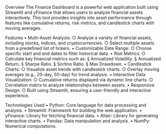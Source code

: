 Overview
The Finance Dashboard is a powerful web application built using Streamlit and yFinance that allows users to analyze financial assets interactively. This tool provides insights into asset performance through features like cumulative returns, risk metrics, and candlestick charts with moving averages.

Features
	• Multi-Asset Analysis:
		○ Analyze a variety of financial assets, including stocks, indices, and cryptocurrencies.
		○ Select multiple assets from a predefined list of tickers.
	• Customizable Date Range:
		○ Choose specific start and end dates to filter historical data.
	• Risk Metrics:
		○ Calculate key financial metrics such as:
			§ Annualized Volatility.
			§ Annualized Return.
			§ Sharpe Ratio.
			§ Sortino Ratio.
			§ Max Drawdown.
	• Candlestick Charts:
		○ Visualize asset trends with candlestick charts.
		○ Overlay moving averages (e.g., 20-day, 50-day) for trend analysis.
	• Interactive Data Visualization:
		○ Cumulative returns displayed via dynamic line charts.
		○ Correlation matrix to analyze relationships between assets.
	• Responsive Design:
		○ Built using Streamlit, ensuring a user-friendly and interactive experience.

Technologies Used
	• Python: Core language for data processing and analysis.
	• Streamlit: Framework for building the web application.
	• yFinance: Library for fetching financial data.
	• Altair: Library for generating interactive charts.
	• Pandas: Data manipulation and analysis.
	• NumPy: Numerical computations.
